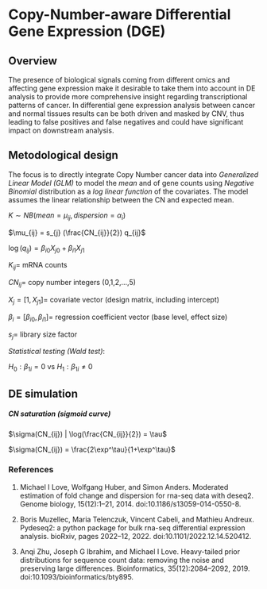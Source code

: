 # Copy-Number-aware Differential Gene Expression (DGE)

## Overview

The presence of biological signals coming from different omics and affecting gene expression make it
desirable to take them into account in DE analysis to provide more comprehensive insight regarding
transcriptional patterns of cancer. In differential gene expression analysis between cancer and normal tissues results can be both driven and masked by CNV, thus leading to false positives and false negatives and could have significant impact on downstream analysis.


## Metodological design
The focus is to directly integrate Copy Number cancer data into  *Generalized Linear Model (GLM)* to model the *mean* and of gene counts using *Negative Binomial* distribution as a *log linear function* of the covariates. The model assumes the linear relationship between the CN and expected mean.

$`K \sim NB(mean = \mu_{ij}, dispersion = \alpha_i)`$ 

$`\mu_{ij} = s_{j} (\frac{CN_{ij}}{2}) q_{ij}`$  

$`\log(q_{ij}) = \beta_{i0} X_{j0} + \beta_{i1} X_{j1}`$ 

$`K_{ij} =`$ mRNA counts

$`CN_{ij} =`$ copy number integers (0,1,2,...,5)

$`X_j = [1, X_{j1}] = `$ covariate vector (design matrix, including intercept)

$`\beta_i = [\beta_{i0}, \beta_{i1}] = `$ regression coefficient vector (base level, effect size)

$`s_j =`$ library size factor





*Statistical testing (Wald test)*:

$`H_0 : \beta_{1i} = 0`$  vs  $`H_1: \beta_{1i} \neq 0`$



## DE simulation

##### CN saturation (sigmoid curve)

$`\sigma(CN_{ij}) | \log(\frac{CN_{ij}}{2}) = \tau`$

$`\sigma(CN_{ij}) = \frac{2\exp^\tau}{1+\exp^\tau}`$



### References

1. Michael I Love, Wolfgang Huber, and Simon Anders. Moderated estimation of fold change and dispersion for rna-seq data with deseq2. Genome biology, 15(12):1–21, 2014. doi:10.1186/s13059-014-0550-8.

2. Boris Muzellec, Maria Telenczuk, Vincent Cabeli, and Mathieu Andreux. Pydeseq2: a python package for bulk rna-seq differential expression analysis. bioRxiv, pages 2022–12, 2022. doi:10.1101/2022.12.14.520412.

3. Anqi Zhu, Joseph G Ibrahim, and Michael I Love. Heavy-tailed prior distributions for sequence count data: removing the noise and preserving large differences. Bioinformatics, 35(12):2084–2092, 2019. doi:10.1093/bioinformatics/bty895.
